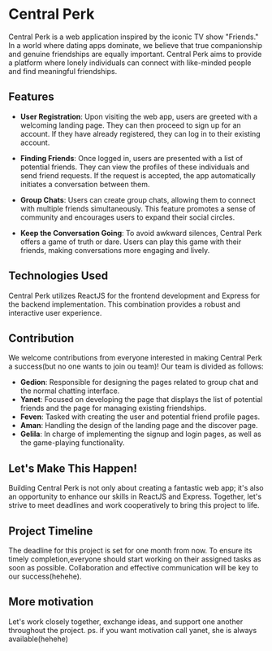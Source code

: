 
# Central Perk

Central Perk is a web application inspired by the iconic TV show "Friends." In a world where dating apps dominate, we believe that true companionship and genuine friendships are equally important. Central Perk aims to provide a platform where lonely individuals can connect with like-minded people and find meaningful friendships.

## Features

- **User Registration**: Upon visiting the web app, users are greeted with a welcoming landing page. They can then proceed to sign up for an account. If they have already registered, they can log in to their existing account.

- **Finding Friends**: Once logged in, users are presented with a list of potential friends. They can view the profiles of these individuals and send friend requests. If the request is accepted, the app automatically initiates a conversation between them.

- **Group Chats**: Users can create group chats, allowing them to connect with multiple friends simultaneously. This feature promotes a sense of community and encourages users to expand their social circles.

- **Keep the Conversation Going**: To avoid awkward silences, Central Perk offers a game of truth or dare. Users can play this game with their friends, making conversations more engaging and lively.

## Technologies Used

Central Perk utilizes ReactJS for the frontend development and Express for the backend implementation. This combination provides a robust and interactive user experience.

## Contribution

We welcome contributions from everyone interested in making Central Perk a success(but no one wants to join ou team)! Our team is divided as follows:

- **Gedion**: Responsible for designing the pages related to group chat and the normal chatting interface.
- **Yanet**: Focused on developing the page that displays the list of potential friends and the page for managing existing friendships.
- **Feven**: Tasked with creating the user and potential friend profile pages.
- **Aman**: Handling the design of the landing page and the discover page.
- **Gelila**: In charge of implementing the signup and login pages, as well as the game-playing functionality.

## Let's Make This Happen!
Building Central Perk is not only about creating a fantastic web app; it's also an opportunity to enhance our skills in ReactJS and Express. Together, let's strive to meet deadlines and work cooperatively to bring this project to life.

## Project Timeline
The deadline for this project is set for one month from now. To ensure its timely completion,everyone should start working on their assigned tasks as soon as possible. Collaboration and effective communication will be key to our success(hehehe).
## More motivation
Let's work closely together, exchange ideas, and support one another throughout the project. ps. if you want motivation call yanet, she is always available(hehehe)
